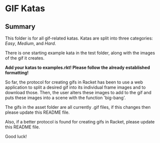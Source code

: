 # GIF Katas

## Summary

This folder is for all gif-related katas. Katas are split into three categories:
_Easy_, _Medium_, and _Hard_.

There is one starting example kata in the test folder, along with the images of the gif it creates.

__Add your katas to examples.rkt! Please follow the already established formatting!__

So far, the protocol for creating gifs in Racket has been to use a web application to split a desired gif
into its individual frame images and to download those. Then, the user alters these images to add to the gif
and puts these images into a scene with the function 'big-bang'.

The gifs in the asset folder are all currently .gif files, if this changes then please update this README file.

Also, if a better protocol is found for creating gifs in Racket, please update this README file.

Good luck!
